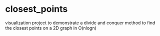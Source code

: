 # closest_points
visualization project to demonstrate a divide and conquer method to find the closest points on a 2D graph in O(nlogn)
